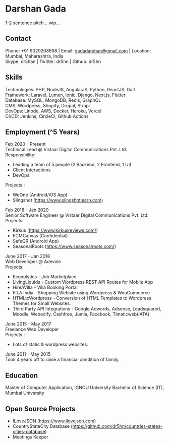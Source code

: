 # Darshan Gada
1-2 sentence pitch... wip...

## Contact
Phone: +91 9029208698 | Email: gadadarshan@gmail.com | Location: Mumbai, Maharashtra, India <br/>
Skype: dr5han | Twitter: dr5hn | Github: dr5hn

## Skills
Technologies: PHP, NodeJS, AngularJS, Python, ReactJS, Dart <br/>
Framework: Laravel, Lumen, Ionic, Django, Next.js, Flutter <br/>
Database: MySQL, MongoDB, Redis, GraphQL <br/>
CMS: Wordpress, Shopify, Drupal, Strapi <br/>
DevOps: Linode, AWS, Docker, Heroku, Vercel <br/>
CI/CD: Jenkins, CircleCI, Github Actions <br/>

## Employment (^5 Years)
Feb 2020 - Present <br/>
Technical Lead @ Vistaar Digital Communications Pvt. Ltd. <br/>
Responsibility: <br/>
- Leading a team of 5 people (2 Backend, 2 Frontend, 1 UI)
- Client Interactions
- DevOps

Projects : <br/>
- WeOne (Android/iOS App)
- Slingshot (https://www.slingshotlearn.com)

Feb 2018 - Jan 2020 <br/>
Senior Software Engineer @ Vistaar Digital Communications Pvt. Ltd. <br/>
Projects: <br/>
- Kirkus (https://www.kirkusreviews.com/)
- FCMCanvas (Confidential)
- SafeQR (Android App)
- SeasonalRoots (https://www.seasonalroots.com/)

June 2017 - Jan 2018 <br/>
Web Developer @ Adevole <br/>
Projects: <br/>
- Econolytics - Job Marketplace
- LivingLiquids - Custom Wordpress REST API Routes for Mobile App
- HireAVilla - Villa Booking Portal
- FILA India - Shopping Website using Wordpress & WooCommerce
- HTMLtoWordpress - Conversion of HTML Templates to Wordpress Themes for Small Websites.
- Third Party API Integrations - Google Adwords, Adsense, Leadsquared, Moodle, Webedify, Cashfree, Jumia, Facebook, Timaticweb(IATA)

June 2015 - May 2017 <br/>
Freelance Web Developer <br/>
Projects : <br/>
- Lots of static & wordpress websites.

June 2011 - May 2015 <br/>
Took 4 years off to raise a financial condition of family.

## Education
Master of Computer Application, IGNOU University
Bachelor of Science (IT), Mumbai University

## Open Source Projects
- ILoveJSON (https://www.ilovejson.com)
- CountryStateCity Database (https://github.com/dr5hn/countries-states-cities-database)
- Meetings Keeper
